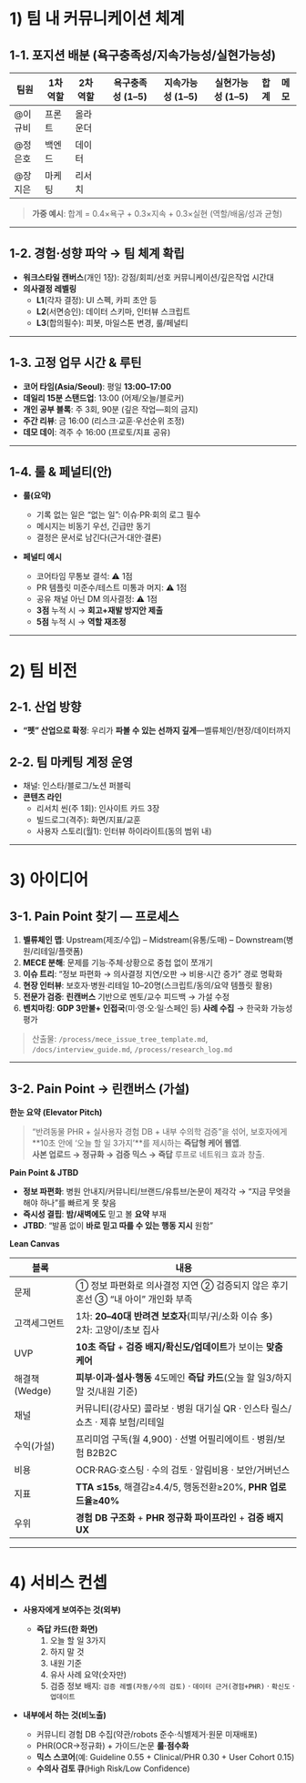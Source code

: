 # 1) 팀 내 커뮤니케이션 체계

## 1-1. 포지션 배분 (욕구충족성/지속가능성/실현가능성)

| 팀원 | 1차 역할 | 2차 역할 | 욕구충족성 (1–5) | 지속가능성 (1–5) | 실현가능성 (1–5) | 합계 | 메모 |
|---|---|---|---:|---:|---:|---:|---|
| @이규비 | 프론트 | 올라운더 |  |  |  |  |  |
| @정은호 | 백엔드 | 데이터 |  |  |  |  |  |
| @장지은 | 마케팅 | 리서치 |  |  |  |  |  |

> **가중 예시**: 합계 = 0.4×욕구 + 0.3×지속 + 0.3×실현 (역할/배움/성과 균형)

---

## 1-2. 경험·성향 파악 → 팀 체계 확립
- **워크스타일 캔버스**(개인 1장): 강점/회피/선호 커뮤니케이션/깊은작업 시간대
- **의사결정 레벨링**  
  - **L1**(각자 결정): UI 스펙, 카피 초안 등  
  - **L2**(서면승인): 데이터 스키마, 인터뷰 스크립트  
  - **L3**(합의필수): 피봇, 마일스톤 변경, 룰/페널티

---

## 1-3. 고정 업무 시간 & 루틴
- **코어 타임(Asia/Seoul)**: 평일 **13:00–17:00**  
- **데일리 15분 스탠드업**: 13:00 (어제/오늘/블로커)  
- **개인 공부 블록**: 주 3회, 90분 (깊은 작업—회의 금지)  
- **주간 리뷰**: 금 16:00 (리스크·교훈·우선순위 조정)  
- **데모 데이**: 격주 수 16:00 (프로토/지표 공유)

---

## 1-4. 룰 & 페널티(안)
- **룰(요약)**  
  - 기록 없는 일은 “없는 일”: 이슈·PR·회의 로그 필수
  - 메시지는 비동기 우선, 긴급만 동기  
  - 결정은 문서로 남긴다(근거·대안·결론)

- **페널티 예시**  
  - 코어타임 무통보 결석: ⚠ 1점  
  - PR 템플릿 미준수/테스트 미통과 머지: ⚠ 1점  
  - 공유 채널 아닌 DM 의사결정: ⚠ 1점  
  - **3점** 누적 시 → **회고+재발 방지안 제출**  
  - **5점** 누적 시 → **역할 재조정**

---

# 2) 팀 비전

## 2-1. 산업 방향
- **“펫” 산업으로 확정**: 우리가 **파볼 수 있는 선까지 깊게**—벨류체인/현장/데이터까지

## 2-2. 팀 마케팅 계정 운영
- 채널: 인스타/블로그/노션 퍼블릭  
- **콘텐츠 라인**  
  - 리서치 씬(주 1회): 인사이트 카드 3장  
  - 빌드로그(격주): 화면/지표/교훈  
  - 사용자 스토리(월1): 인터뷰 하이라이트(동의 범위 내)

---

# 3) 아이디어

## 3-1. Pain Point 찾기 — 프로세스

1. **벨류체인 맵**: Upstream(제조/수입) – Midstream(유통/도매) – Downstream(병원/리테일/플랫폼)  
2. **MECE 분해**: 문제를 기능·주체·상황으로 중첩 없이 쪼개기  
3. **이슈 트리**: “정보 파편화 → 의사결정 지연/오판 → 비용·시간 증가” 경로 명확화  
4. **현장 인터뷰**: 보호자·병원·리테일 10–20명(스크립트/동의/요약 템플릿 활용)  
5. **전문가 검증**: **린캔버스** 기반으로 멘토/교수 피드백 → 가설 수정  
6. **벤치마킹**: **GDP 3만불+ 인접국**(미·영·오·일·스페인 등) **사례 수집** → 한국화 가능성 평가  

> 산출물: `/process/mece_issue_tree_template.md`, `/docs/interview_guide.md`, `/process/research_log.md`

---

## 3-2. Pain Point → 린캔버스 (가설)

**한눈 요약 (Elevator Pitch)**  
> “반려동물 PHR + 실사용자 경험 DB + 내부 수의학 검증”을 섞어, 보호자에게 **10초 안에 ‘오늘 할 일 3가지’**를 제시하는 **즉답형 케어 웹앱**.  
> **사본 업로드 → 정규화 → 검증 믹스 → 즉답** 루프로 네트워크 효과 창출.

**Pain Point & JTBD**  
- **정보 파편화**: 병원 안내지/커뮤니티/브랜드/유튜브/논문이 제각각 → “지금 무엇을 해야 하나”를 빠르게 못 찾음  
- **즉시성 결핍**: **밤/새벽에도** 믿고 볼 **요약** 부재  
- **JTBD**: “발품 없이 **바로 믿고 따를 수 있는 행동 지시** 원함”

**Lean Canvas**

| 블록 | 내용 |
|---|---|
| 문제 | ① 정보 파편화로 의사결정 지연 ② 검증되지 않은 후기 혼선 ③ “내 아이” 개인화 부족 |
| 고객세그먼트 | 1차: **20–40대 반려견 보호자**(피부/귀/소화 이슈 多)<br>2차: 고양이/초보 집사 |
| UVP | **10초 즉답** + **검증 배지/확신도/업데이트**가 보이는 **맞춤 케어** |
| 해결책(Wedge) | **피부·이과·설사·행동** 4도메인 **즉답 카드**(오늘 할 일3/하지 말 것/내원 기준) |
| 채널 | 커뮤니티(강사모) 콜라보 · 병원 대기실 QR · 인스타 릴스/쇼츠 · 제휴 보험/리테일 |
| 수익(가설) | 프리미엄 구독(월 4,900) · 선별 어필리에이트 · 병원/보험 B2B2C |
| 비용 | OCR·RAG·호스팅 · 수의 검토 · 알림비용 · 보안/거버넌스 |
| 지표 | **TTA ≤15s**, 해결감≥4.4/5, 행동전환≥20%, **PHR 업로드율≥40%** |
| 우위 | **경험 DB 구조화** + **PHR 정규화 파이프라인** + **검증 배지 UX** |

---

# 4) 서비스 컨셉

- **사용자에게 보여주는 것(외부)**  
  - **즉답 카드(한 화면)**  
    1. 오늘 할 일 3가지  
    2. 하지 말 것  
    3. 내원 기준  
    4. 유사 사례 요약(숫자만)  
    5. 검증 정보 배지: `검증 레벨(자동/수의 검토)` · `데이터 근거(경험+PHR)` · `확신도` · `업데이트`

- **내부에서 하는 것(비노출)**  
  - 커뮤니티 경험 DB 수집(약관/robots 준수·식별제거·원문 미재배포)  
  - PHR(OCR→정규화) + 가이드/논문 **룰·점수화**  
  - **믹스 스코어**(예: Guideline 0.55 + Clinical/PHR 0.30 + User Cohort 0.15)  
  - **수의사 검토 큐**(High Risk/Low Confidence)
